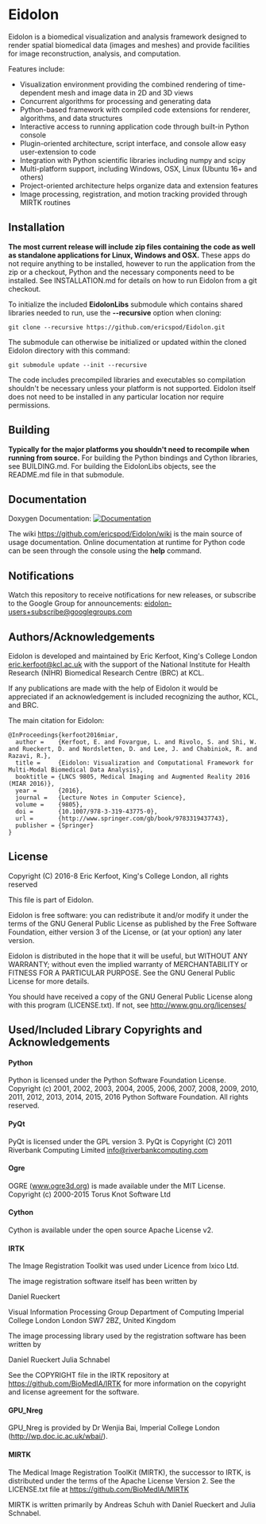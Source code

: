 # Eidolon
Eidolon is a biomedical visualization and analysis framework designed to render spatial biomedical data (images and meshes) and provide facilities for image reconstruction, analysis, and computation.

Features include:

 * Visualization environment providing the combined rendering of time-dependent mesh and image data in 2D and 3D views
 * Concurrent algorithms for processing and generating data
 * Python-based framework with compiled code extensions for renderer, algorithms, and data structures
 * Interactive access to running application code through built-in Python console
 * Plugin-oriented architecture, script interface, and console allow easy user-extension to code 
 * Integration with Python scientific libraries including numpy and scipy
 * Multi-platform support, including Windows, OSX, Linux (Ubuntu 16+ and others)
 * Project-oriented architecture helps organize data and extension features
 * Image processing, registration, and motion tracking provided through MIRTK routines

## Installation

**The most current release will include zip files containing the code as well as standalone applications for Linux, Windows and OSX.**
These apps do not require anything to be installed, however to run the application from the zip or a checkout, Python and the necessary components need to be installed.
See INSTALLATION.md for details on how to run Eidolon from a git checkout. 

To initialize the included **EidolonLibs** submodule which contains shared libraries needed to run, use the **--recursive** option when cloning:

    git clone --recursive https://github.com/ericspod/Eidolon.git

The submodule can otherwise be initialized or updated within the cloned Eidolon directory with this command:

    git submodule update --init --recursive
    
The code includes precompiled libraries and executables so compilation shouldn't be necessary unless your platform is not supported. 
Eidolon itself does not need to be installed in any particular location nor require permissions.

## Building

**Typically for the major platforms you shouldn't need to recompile when running from source.**
For building the Python bindings and Cython libraries, see BUILDING.md.
For building the EidolonLibs objects, see the README.md file in that submodule.


## Documentation

Doxygen Documentation: [![Documentation](https://codedocs.xyz/ericspod/Eidolon.svg)](https://codedocs.xyz/ericspod/Eidolon/)

The wiki https://github.com/ericspod/Eidolon/wiki is the main source of usage documentation. 
Online documentation at runtime for Python code can be seen through the console using the **help** command.

## Notifications

Watch this repository to receive notifications for new releases, or subscribe to the Google Group for announcements: eidolon-users+subscribe@googlegroups.com

## Authors/Acknowledgements

Eidolon is developed and maintained by Eric Kerfoot, King's College London <eric.kerfoot@kcl.ac.uk> with the support of the National Institute for Health Research (NIHR) Biomedical Research Centre (BRC) at KCL.

If any publications are made with the help of Eidolon it would be appreciated if an acknowledgement is included recognizing the author, KCL, and BRC.

The main citation for Eidolon:

    @InProceedings{kerfoot2016miar,
      author =    {Kerfoot, E. and Fovargue, L. and Rivolo, S. and Shi, W. and Rueckert, D. and Nordsletten, D. and Lee, J. and Chabiniok, R. and Razavi, R.},
      title =     {Eidolon: Visualization and Computational Framework for Multi-Modal Biomedical Data Analysis},
      booktitle = {LNCS 9805, Medical Imaging and Augmented Reality 2016 (MIAR 2016)},
      year =      {2016},
      journal =   {Lecture Notes in Computer Science},
      volume =    {9805},
      doi =       {10.1007/978-3-319-43775-0},
      url =       {http://www.springer.com/gb/book/9783319437743},
      publisher = {Springer}
    }

## License

Copyright (C) 2016-8 Eric Kerfoot, King's College London, all rights reserved

This file is part of Eidolon.

Eidolon is free software: you can redistribute it and/or modify
it under the terms of the GNU General Public License as published by
the Free Software Foundation, either version 3 of the License, or
(at your option) any later version.

Eidolon is distributed in the hope that it will be useful,
but WITHOUT ANY WARRANTY; without even the implied warranty of
MERCHANTABILITY or FITNESS FOR A PARTICULAR PURPOSE.  See the
GNU General Public License for more details.

You should have received a copy of the GNU General Public License along
with this program (LICENSE.txt).  If not, see <http://www.gnu.org/licenses/>

## Used/Included Library Copyrights and Acknowledgements

#### Python

Python is licensed under the Python Software Foundation License.
Copyright (c) 2001, 2002, 2003, 2004, 2005, 2006, 2007, 2008, 2009, 2010, 2011,
2012, 2013, 2014, 2015, 2016 Python Software Foundation.  All rights reserved.

#### PyQt
PyQt is licensed under the GPL version 3.
PyQt is Copyright (C) 2011 Riverbank Computing Limited <info@riverbankcomputing.com>
                                            
#### Ogre

OGRE (www.ogre3d.org) is made available under the MIT License.
Copyright (c) 2000-2015 Torus Knot Software Ltd

#### Cython 

Cython is available under the open source Apache License v2.

#### IRTK

The Image Registration Toolkit was used under Licence from Ixico Ltd. 

The image registration software itself has been written by

Daniel Rueckert

Visual Information Processing Group Department of Computing Imperial College London London SW7 2BZ, United Kingdom

The image processing library used by the registration software has been written by

Daniel Rueckert Julia Schnabel

See the COPYRIGHT file in the IRTK repository at https://github.com/BioMedIA/IRTK for more information on the copyright and license agreement for the software.

#### GPU_Nreg

GPU_Nreg is provided by Dr Wenjia Bai, Imperial College London (http://wp.doc.ic.ac.uk/wbai/).

#### MIRTK 

The Medical Image Registration ToolKit (MIRTK), the successor to IRTK, is distributed under the terms of the Apache License Version 2.
See the LICENSE.txt file at https://github.com/BioMedIA/MIRTK

MIRTK is written primarily by Andreas Schuh with Daniel Rueckert and Julia Schnabel.
